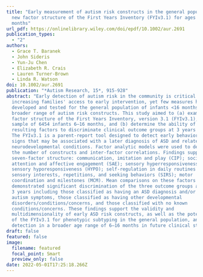 ```yaml
---
title: "Early measurement of autism risk constructs in the general population: A
  new factor structure of the First Years Inventory (FYIv3.1) for ages 6-16
  months"
url_pdf: https://onlinelibrary.wiley.com/doi/epdf/10.1002/aur.2691
publication_types:
  - "2"
authors:
  - Grace T. Baranek
  - John Sideris
  - Yun-Ju Chen
  - Elizabeth R. Crais
  - Lauren Turner-Brown
  - Linda R. Watson
doi: 10.1002/aur.2691
publication: "*Autism Research, 15*, 915-928"
abstract: "Early detection of autism risk in the community is critical to
  increasing families' access to early intervention, yet few measures have been
  developed and tested for the general population of infants <16 months to tap a
  broader range of autism risk constructs. This study aimed to (a) examine the
  factor structure of the First Years Inventory, version 3.1 (FYIv3.1), with a
  sample of 6454 infants 6–16 months, and (b) determine the ability of the
  resulting factors to discriminate clinical outcome groups at 3 years of age.
  The FYIv3.1 is a parent-report tool designed to detect early behavioral risk
  signs that may be associated with a later diagnosis of ASD and related
  neurodevelopmental conditions. Factor analytic models were used to determine
  the number of constructs and inter-factor correlations. Findings supported a
  seven-factor structure: communication, imitation and play (CIP); social
  attention and affective engagement (SAE); sensory hyperresponsiveness (HYPER);
  sensory hyporesponsiveness (HYPO); self-regulation in daily routines (SREG);
  sensory interests, repetitions, and seeking behaviors (SIRS); motor
  coordination and milestones (MCM). Mean comparisons on these factors
  demonstrated significant discrimination of the three outcome groups at age
  3 years including those classified as having an ASD diagnosis and/or high
  autism symptoms, those classified as having other developmental
  disorders/conditions/concerns, and those classified with no known
  conditions/concerns. These findings support the validity and
  multidimensionality of early ASD risk constructs, as well as the potential use
  of the FYIv3.1 for phenotypic subtyping in the general population, and early
  detection in a broader age range of 6–16 months in future clinical studies."
draft: false
featured: false
image:
  filename: featured
  focal_point: Smart
  preview_only: false
date: 2022-05-01T17:25:18.266Z
---
```

